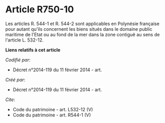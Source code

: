 # Article R750-10

Les articles R. 544-1 et R. 544-2 sont applicables en Polynésie française pour autant qu'ils concernent les biens situés dans
le domaine public maritime de l'Etat ou au fond de la mer dans la zone contiguë au sens de l'article L. 532-12.

**Liens relatifs à cet article**

_Codifié par_:

  - Décret n°2014-119 du 11 février 2014 - art.

_Créé par_:

  - Décret n°2014-119 du 11 février 2014 - art.

_Cite_:

  - Code du patrimoine - art. L532-12 (V)
  - Code du patrimoine - art. R544-1 (V)

